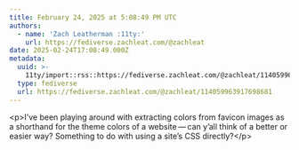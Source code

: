 ```yaml
---
title: February 24, 2025 at 5:08:49 PM UTC
authors:
  - name: 'Zach Leatherman :11ty:'
    url: https://fediverse.zachleat.com/@zachleat
date: 2025-02-24T17:08:49.000Z
metadata:
  uuid: >-
    11ty/import::rss::https://fediverse.zachleat.com/@zachleat/114059963917698681
  type: fediverse
  url: https://fediverse.zachleat.com/@zachleat/114059963917698681
---
```

\<p>I’ve been playing around with extracting colors from favicon images as a shorthand for the theme colors of a website — can y’all think of a better or easier way? Something to do with using a site’s CSS directly?\</p>